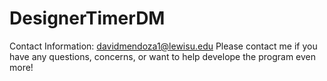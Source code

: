 # DesignerTimerDM
Contact Information: davidmendoza1@lewisu.edu
Please contact me if you have any questions, concerns, or want to help develope the program even more!
